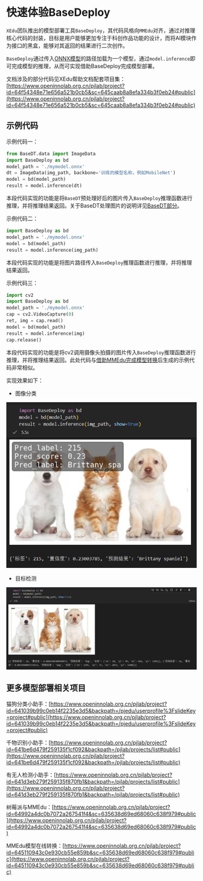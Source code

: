 # 快速体验BaseDeploy

`XEdu`团队推出的模型部署工具`BaseDeploy`，其代码风格向`MMEdu`对齐，通过对推理核心代码的封装，目标是用户能够更加专注于科创作品功能的设计，而将AI模块作为接口的黑盒，能够对其返回的结果进行二次创作。

`BaseDeploy`通过传入[ONNX模型](https://xedu.readthedocs.io/zh/master/mmedu/model_convert.html#id4)的路径加载为一个模型，通过`model.inference`即可完成模型的推理，从而可实现借助BaseDeploy完成模型部署。

文档涉及的部分代码见XEdu帮助文档配套项目集：[https://www.openinnolab.org.cn/pjlab/project?id=64f54348e71e656a521b0cb5&sc=645caab8a8efa334b3f0eb24#public](https://www.openinnolab.org.cn/pjlab/project?id=64f54348e71e656a521b0cb5&sc=645caab8a8efa334b3f0eb24#public)

## 示例代码

示例代码一：

```python
from BaseDT.data import ImageData
import BaseDeploy as bd
model_path = './mymodel.onnx'
dt = ImageData(img_path, backbone='训练的模型名称，例如MobileNet')
model = bd(model_path)
result = model.inference(dt)
```

本段代码实现的功能是将`BaseDT`预处理好后的图片传入`BaseDeploy`推理函数进行推理，并将推理结果返回。关于BaseDT处理图片的说明详见[BaseDT部分](https://xedu.readthedocs.io/zh/master/basedt/quick_start.html#id12)。

示例代码二：

```python
import BaseDeploy as bd
model_path = './mymodel.onnx'
model = bd(model_path)
result = model.inference(img_path)
```

本段代码实现的功能是将图片路径传入`BaseDeploy`推理函数进行推理，并将推理结果返回。

示例代码三：

```python
import cv2
import BaseDeploy as bd
model_path = './mymodel.onnx'
cap = cv2.VideoCapture(0)
ret, img = cap.read()
model = bd(model_path)
result = model.inference(img)
cap.release()
```

本段代码实现的功能是将cv2调用摄像头拍摄的图片传入`BaseDeploy`推理函数进行推理，并将推理结果返回。此处代码与[借助MMEdu完成模型转换](https://xedu.readthedocs.io/zh/master/mmedu/model_convert.html#mmedu)后生成的示例代码非常相似。

实现效果如下：


- 图像分类

![](../images/basedeploy/base_cls.png)



- 目标检测

![](../images/basedeploy/base_detect.png)

## 更多模型部署相关项目

猫狗分类小助手：[https://www.openinnolab.org.cn/pjlab/project?id=641039b99c0eb14f2235e3d5&backpath=/pjedu/userprofile%3FslideKey=project#public](https://www.openinnolab.org.cn/pjlab/project?id=641039b99c0eb14f2235e3d5&backpath=/pjedu/userprofile%3FslideKey=project#public)

千物识别小助手：[https://www.openinnolab.org.cn/pjlab/project?id=641be6d479f259135f1cf092&backpath=/pjlab/projects/list#public](https://www.openinnolab.org.cn/pjlab/project?id=641be6d479f259135f1cf092&backpath=/pjlab/projects/list#public)

有无人检测小助手：[https://www.openinnolab.org.cn/pjlab/project?id=641d3eb279f259135f870fb1&backpath=/pjlab/projects/list#public](https://www.openinnolab.org.cn/pjlab/project?id=641d3eb279f259135f870fb1&backpath=/pjlab/projects/list#public)

树莓派与MMEdu：[https://www.openinnolab.org.cn/pjlab/project?id=64992a4dc0b7072a267541f4&sc=635638d69ed68060c638f979#public](https://www.openinnolab.org.cn/pjlab/project?id=64992a4dc0b7072a267541f4&sc=635638d69ed68060c638f979#public)

MMEdu模型在线转换：[https://www.openinnolab.org.cn/pjlab/project?id=645110943c0e930cb55e859b&sc=635638d69ed68060c638f979#public](https://www.openinnolab.org.cn/pjlab/project?id=645110943c0e930cb55e859b&sc=635638d69ed68060c638f979#public)